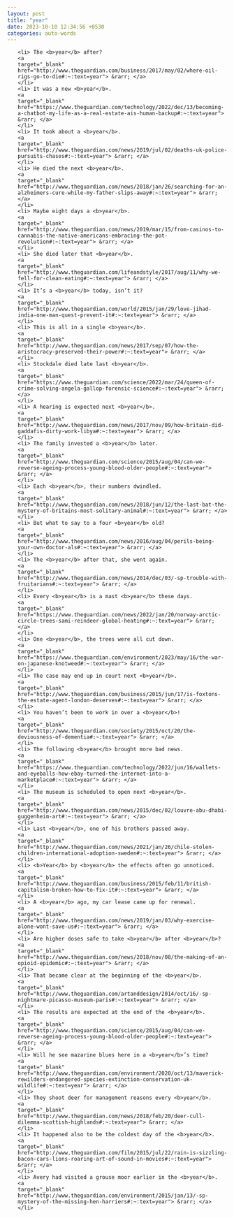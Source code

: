 ```yaml
---
layout: post
title: "year"
date: 2023-10-10 12:34:56 +0530
categories: auto-words
---
```

<ol>

    <li> The <b>year</b> after?
    <a 
    target="_blank" 
    href="http://www.theguardian.com/business/2017/may/02/where-oil-rigs-go-to-die#:~:text=year"> &rarr; </a>
    </li>
    <li> It was a new <b>year</b>.
    <a 
    target="_blank" 
    href="https://www.theguardian.com/technology/2022/dec/13/becoming-a-chatbot-my-life-as-a-real-estate-ais-human-backup#:~:text=year"> &rarr; </a>
    </li>
    <li> It took about a <b>year</b>.
    <a 
    target="_blank" 
    href="http://www.theguardian.com/news/2019/jul/02/deaths-uk-police-pursuits-chases#:~:text=year"> &rarr; </a>
    </li>
    <li> He died the next <b>year</b>.
    <a 
    target="_blank" 
    href="http://www.theguardian.com/news/2018/jan/26/searching-for-an-alzheimers-cure-while-my-father-slips-away#:~:text=year"> &rarr; </a>
    </li>
    <li> Maybe eight days a <b>year</b>.
    <a 
    target="_blank" 
    href="http://www.theguardian.com/news/2019/mar/15/from-casinos-to-cannabis-the-native-americans-embracing-the-pot-revolution#:~:text=year"> &rarr; </a>
    </li>
    <li> She died later that <b>year</b>.
    <a 
    target="_blank" 
    href="http://www.theguardian.com/lifeandstyle/2017/aug/11/why-we-fell-for-clean-eating#:~:text=year"> &rarr; </a>
    </li>
    <li> It’s a <b>year</b> today, isn’t it?
    <a 
    target="_blank" 
    href="http://www.theguardian.com/world/2015/jan/29/love-jihad-india-one-man-quest-prevent-it#:~:text=year"> &rarr; </a>
    </li>
    <li> This is all in a single <b>year</b>.
    <a 
    target="_blank" 
    href="http://www.theguardian.com/news/2017/sep/07/how-the-aristocracy-preserved-their-power#:~:text=year"> &rarr; </a>
    </li>
    <li> Stockdale died late last <b>year</b>.
    <a 
    target="_blank" 
    href="https://www.theguardian.com/science/2022/mar/24/queen-of-crime-solving-angela-gallop-forensic-science#:~:text=year"> &rarr; </a>
    </li>
    <li> A hearing is expected next <b>year</b>.
    <a 
    target="_blank" 
    href="http://www.theguardian.com/news/2017/nov/09/how-britain-did-gaddafis-dirty-work-libya#:~:text=year"> &rarr; </a>
    </li>
    <li> The family invested a <b>year</b> later.
    <a 
    target="_blank" 
    href="http://www.theguardian.com/science/2015/aug/04/can-we-reverse-ageing-process-young-blood-older-people#:~:text=year"> &rarr; </a>
    </li>
    <li> Each <b>year</b>, their numbers dwindled.
    <a 
    target="_blank" 
    href="http://www.theguardian.com/news/2018/jun/12/the-last-bat-the-mystery-of-britains-most-solitary-animal#:~:text=year"> &rarr; </a>
    </li>
    <li> But what to say to a four <b>year</b> old?
    <a 
    target="_blank" 
    href="http://www.theguardian.com/news/2016/aug/04/perils-being-your-own-doctor-als#:~:text=year"> &rarr; </a>
    </li>
    <li> The <b>year</b> after that, she went again.
    <a 
    target="_blank" 
    href="http://www.theguardian.com/news/2014/dec/03/-sp-trouble-with-fruitarians#:~:text=year"> &rarr; </a>
    </li>
    <li> Every <b>year</b> is a mast <b>year</b> these days.
    <a 
    target="_blank" 
    href="https://www.theguardian.com/news/2022/jan/20/norway-arctic-circle-trees-sami-reindeer-global-heating#:~:text=year"> &rarr; </a>
    </li>
    <li> One <b>year</b>, the trees were all cut down.
    <a 
    target="_blank" 
    href="https://www.theguardian.com/environment/2023/may/16/the-war-on-japanese-knotweed#:~:text=year"> &rarr; </a>
    </li>
    <li> The case may end up in court next <b>year</b>.
    <a 
    target="_blank" 
    href="http://www.theguardian.com/business/2015/jun/17/is-foxtons-the-estate-agent-london-deserves#:~:text=year"> &rarr; </a>
    </li>
    <li> You haven’t been to work in over a <b>year</b>!
    <a 
    target="_blank" 
    href="http://www.theguardian.com/society/2015/oct/20/the-deviousness-of-dementia#:~:text=year"> &rarr; </a>
    </li>
    <li> The following <b>year</b> brought more bad news.
    <a 
    target="_blank" 
    href="https://www.theguardian.com/technology/2022/jun/16/wallets-and-eyeballs-how-ebay-turned-the-internet-into-a-marketplace#:~:text=year"> &rarr; </a>
    </li>
    <li> The museum is scheduled to open next <b>year</b>.
    <a 
    target="_blank" 
    href="http://www.theguardian.com/news/2015/dec/02/louvre-abu-dhabi-guggenheim-art#:~:text=year"> &rarr; </a>
    </li>
    <li> Last <b>year</b>, one of his brothers passed away.
    <a 
    target="_blank" 
    href="http://www.theguardian.com/news/2021/jan/26/chile-stolen-children-international-adoption-sweden#:~:text=year"> &rarr; </a>
    </li>
    <li> <b>Year</b> by <b>year</b> the effects often go unnoticed.
    <a 
    target="_blank" 
    href="http://www.theguardian.com/business/2015/feb/11/british-capitalism-broken-how-to-fix-it#:~:text=year"> &rarr; </a>
    </li>
    <li> A <b>year</b> ago, my car lease came up for renewal.
    <a 
    target="_blank" 
    href="http://www.theguardian.com/news/2019/jan/03/why-exercise-alone-wont-save-us#:~:text=year"> &rarr; </a>
    </li>
    <li> Are higher doses safe to take <b>year</b> after <b>year</b>?
    <a 
    target="_blank" 
    href="http://www.theguardian.com/news/2018/nov/08/the-making-of-an-opioid-epidemic#:~:text=year"> &rarr; </a>
    </li>
    <li> That became clear at the beginning of the <b>year</b>.
    <a 
    target="_blank" 
    href="http://www.theguardian.com/artanddesign/2014/oct/16/-sp-nightmare-picasso-museum-paris#:~:text=year"> &rarr; </a>
    </li>
    <li> The results are expected at the end of the <b>year</b>.
    <a 
    target="_blank" 
    href="http://www.theguardian.com/science/2015/aug/04/can-we-reverse-ageing-process-young-blood-older-people#:~:text=year"> &rarr; </a>
    </li>
    <li> Will he see mazarine blues here in a <b>year</b>’s time?
    <a 
    target="_blank" 
    href="http://www.theguardian.com/environment/2020/oct/13/maverick-rewilders-endangered-species-extinction-conservation-uk-wildlife#:~:text=year"> &rarr; </a>
    </li>
    <li> They shoot deer for management reasons every <b>year</b>.
    <a 
    target="_blank" 
    href="http://www.theguardian.com/news/2018/feb/20/deer-cull-dilemma-scottish-highlands#:~:text=year"> &rarr; </a>
    </li>
    <li> It happened also to be the coldest day of the <b>year</b>.
    <a 
    target="_blank" 
    href="http://www.theguardian.com/film/2015/jul/22/rain-is-sizzling-bacon-cars-lions-roaring-art-of-sound-in-movies#:~:text=year"> &rarr; </a>
    </li>
    <li> Avery had visited a grouse moor earlier in the <b>year</b>.
    <a 
    target="_blank" 
    href="http://www.theguardian.com/environment/2015/jan/13/-sp-mystery-of-the-missing-hen-harriers#:~:text=year"> &rarr; </a>
    </li>